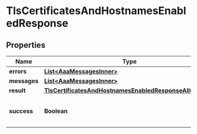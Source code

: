 

# TlsCertificatesAndHostnamesEnabledResponse


## Properties

| Name | Type | Description | Notes |
|------------ | ------------- | ------------- | -------------|
|**errors** | [**List&lt;AaaMessagesInner&gt;**](AaaMessagesInner.md) |  |  |
|**messages** | [**List&lt;AaaMessagesInner&gt;**](AaaMessagesInner.md) |  |  |
|**result** | [**TlsCertificatesAndHostnamesEnabledResponseAllOfResult**](TlsCertificatesAndHostnamesEnabledResponseAllOfResult.md) |  |  |
|**success** | **Boolean** | Whether the API call was successful |  |




